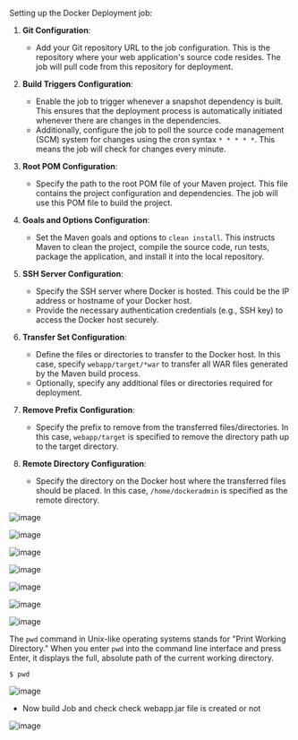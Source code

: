 

Setting up the Docker Deployment job:

1. **Git Configuration**:
   - Add your Git repository URL to the job configuration. This is the repository where your web application's source code resides. The job will pull code from this repository for deployment.

2. **Build Triggers Configuration**:
   - Enable the job to trigger whenever a snapshot dependency is built. This ensures that the deployment process is automatically initiated whenever there are changes in the dependencies.
   - Additionally, configure the job to poll the source code management (SCM) system for changes using the cron syntax `* * * * *`. This means the job will check for changes every minute.

3. **Root POM Configuration**:
   - Specify the path to the root POM file of your Maven project. This file contains the project configuration and dependencies. The job will use this POM file to build the project.

4. **Goals and Options Configuration**:
   - Set the Maven goals and options to `clean install`. This instructs Maven to clean the project, compile the source code, run tests, package the application, and install it into the local repository.

5. **SSH Server Configuration**:
   - Specify the SSH server where Docker is hosted. This could be the IP address or hostname of your Docker host.
   - Provide the necessary authentication credentials (e.g., SSH key) to access the Docker host securely.

6. **Transfer Set Configuration**:
   - Define the files or directories to transfer to the Docker host. In this case, specify `webapp/target/*war` to transfer all WAR files generated by the Maven build process.
   - Optionally, specify any additional files or directories required for deployment.

7. **Remove Prefix Configuration**:
   - Specify the prefix to remove from the transferred files/directories. In this case, `webapp/target` is specified to remove the directory path up to the target directory.

8. **Remote Directory Configuration**:
   - Specify the directory on the Docker host where the transferred files should be placed. In this case, `/home/dockeradmin` is specified as the remote directory.



![image](https://github.com/pranav278/Simple_Devops_Project/assets/84725860/59f97380-19dd-4019-82f7-4ab586f80836)



![image](https://github.com/pranav278/Simple_Devops_Project/assets/84725860/9382f4ad-fb98-4751-9a2d-6f0a175e7691)

![image](https://github.com/pranav278/Simple_Devops_Project/assets/84725860/3f9729bd-f92e-4030-b715-58c02b161d64)

![image](https://github.com/pranav278/Simple_Devops_Project/assets/84725860/806696b0-aef4-4022-8607-85638448dd5b)

![image](https://github.com/pranav278/Simple_Devops_Project/assets/84725860/b956e937-7759-4ecd-9519-295b69de43d9)

![image](https://github.com/pranav278/Simple_Devops_Project/assets/84725860/10fc12f0-f4ec-41b8-bc8b-00d31f92cb25)

![image](https://github.com/pranav278/Simple_Devops_Project/assets/84725860/48b430f7-5e3d-40b3-8941-1e7f15c6ea69)

The `pwd` command in Unix-like operating systems stands for "Print Working Directory." When you enter `pwd` into the command line interface and press Enter, it displays the full, absolute path of the current working directory.

```
$ pwd

```

![image](https://github.com/pranav278/Simple_Devops_Project/assets/84725860/e1da980d-9569-4ed7-bb67-470aa803db92)


* Now build Job and check check webapp.jar file is created or not


![image](https://github.com/pranav278/Simple_Devops_Project/assets/84725860/5997b717-5765-466e-86e1-66ab33c4755e)











